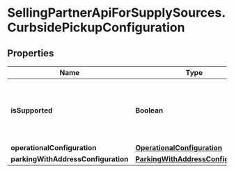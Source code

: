 # SellingPartnerApiForSupplySources.CurbsidePickupConfiguration

## Properties

Name | Type | Description | Notes
------------ | ------------- | ------------- | -------------
**isSupported** | **Boolean** | When true, curbside pickup is supported by the supply source. | [optional] 
**operationalConfiguration** | [**OperationalConfiguration**](OperationalConfiguration.md) |  | [optional] 
**parkingWithAddressConfiguration** | [**ParkingWithAddressConfiguration**](ParkingWithAddressConfiguration.md) |  | [optional] 


